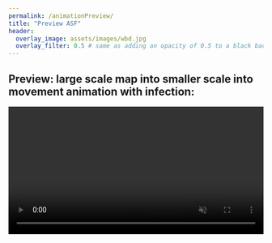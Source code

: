 ```yaml
---
permalink: /animationPreview/
title: "Preview ASF"
header:
  overlay_image: assets/images/wbd.jpg
  overlay_filter: 0.5 # same as adding an opacity of 0.5 to a black background
---
```



## Preview: large scale map into smaller scale into movement animation with infection:

<video autoplay loop muted playsinline width="100%">
  <source src="/assets/videos/movementPreview.mp4" type="video/mp4">
  Your browser does not support the video tag.
</video>
